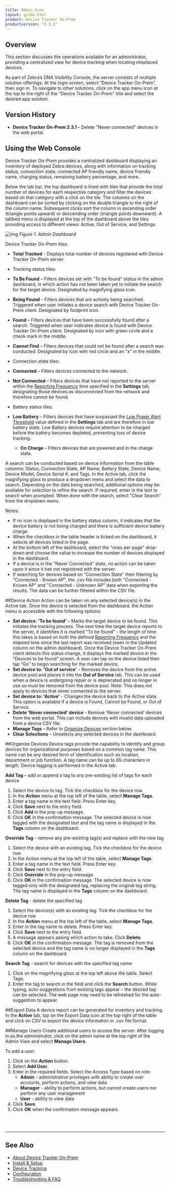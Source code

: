 ```yaml
---
title: Admin View
layout: guide.html
product: Device Tracker On-Prem
productversion: "2.3.1"
---
```


## Overview

This section discusses the operations available for an administrator, providing a centralized view for device tracking when locating misplaced devices.

As part of Zebra’s DNA Visibility Console, the server consists of multiple solution offerings. At the login screen, select “Device Tracker On-Prem”, then sign in. To navigate to other solutions, click on the app menu icon at the top to the right of the "Device Tracker On-Prem" title and select the desired app solution.

## Version History

- **Device Tracker On-Prem 2.3.1 -** Delete "Never connected" devices in the web portal.

## Using the Web Console

Device Tracker On-Prem provides a centralized dashboard displaying an inventory of deployed Zebra devices, along with information on tracking status, connection state, connected AP friendly name, device friendly name, charging status, remaining battery percentage, and more.

Below the tab bar, the top dashboard is lined with tiles that provide the total number of devices for each respective category and filter the devices based on that category with a click on the tile. The columns on the dashboard can be sorted by clicking on the double triangle to the right of the column name. Subsequent clicks sort the column in ascending order (triangle points upward) or descending order (triangle points downward). A tabbed menu is displayed at the top of the dashboard above the tiles providing access to different views: Active, Out of Service, and Settings.

![img](DTRK_dashboard.jpg)
_Figure 1. Admin Dashboard_

Device Tracker On-Prem tiles:

- **Total Tracked** - Displays total number of devices registered with Device Tracker On-Prem server.

- Tracking status tiles:
- **To Be Found** – Filters devices set with "To be found" status in the admin dashboard, in which action has not been taken yet to initiate the search for the target device. Designated by magnifying glass icon.
- **Being Found** – Filters devices that are actively being searched. Triggered when user initiates a device search with Device Tracker On-Prem client. Designated by footprint icon.
- **Found** – Filters devices that have been successfully found after a search. Triggered when user indicates device is found with Device Tracker On-Prem client. Designated by icon with green circle and a check mark in the middle.
- **Cannot Find** – Filters devices that could not be found after a search was conducted. Designated by icon with red circle and an "x" in the middle.

- Connection state tiles:
- **Connected** – Filters devices connected to the network.
- **Not Connected** – Filters devices that have not reported to the server within the [Reporting Frequency](../config) time specified in the **Settings** tab, designating those devices as disconnected from the network and therefore cannot be found.

- Battery status tiles:
- **Low Battery** – Filters devices that have surpassed the [Low Power Alert Threshold](../config) value defined in the **Settings** tab and are therefore in low battery state. Low Battery devices require attention to be charged before the battery becomes depleted, preventing loss of device tracking.
  - **On Charge** – Filters devices that are powered and in the charge state.

A search can be conducted based on device information from the table columns: Status, Connection State, AP Name, Battery State, Device Name, Device Model, Device Serial #, and Tags. In the Active tab, click the magnifying glass to produce a dropdown menu and select the data to search. Depending on the data being searched, additional options may be available for selection to refine the search. If required, enter in the text to search when prompted. When done with the search, select "Clear Search" from the dropdown menu.

Notes:

- If no icon is displayed in the battery status column, it indicates that the device battery is not being charged and there is sufficient device battery charge.
- When the checkbox in the table header is ticked on the dashboard, it selects all devices listed in the page.
- At the bottom left of the dashboard, select the "rows per page" drop-down and choose the value to increase the number of devices displayed in the dashboard.
- If a device is in the "Never Connected" state, no action can be taken upon it since it has not registered with the server.
- If searching for devices based on "Connection State" then filtering by "Connected - Known AP", the .csv file includes both "Connected - Known AP" and "Connected - Unknown AP" data when exporting the results. The data can be further filtered within the CSV file.

##Device Action
Action can be taken on any selected device(s) in the Active tab. Once the device is selected from the dashboard, the Action menu is accessible with the following options:

- **Set device: 'To be found'** – Marks the target device to be found. This initiates the tracking process. The next time the target device reports to the server, it identifies it is marked "To be found" - the length of time this takes is based on both the defined [Reporting Frequency](../config/#applicationconfiguration) and the elapsed time since the last report was received (seen in the Updated column on the admin dashboard).
  Once the Device Tracker On-Prem client detects this status change, it displays the marked device in the “Devices to be found” screen. A user can tap on the device listed then tap “Go” to begin searching for the marked device.
- **Set device to: 'Out of service'** – Removes the device from the active device pool and places it into the **Out of Service** tab. This can be used when a device is undergoing repair or is deprecated and no longer in use so must be removed from the device pool. Note: This does not apply to devices that never connected to the server.
- **Set device to: 'Active'** - Changes the device back to the Active state. This option is available if a device is Found, Cannot be Found, or Out of Service.
- **Delete 'Never connected' device** - Remove 'Never connected' devices from the web portal. This can include devices with invalid data uploaded from a device CSV file.
- **Manage Tags** – Refer to [Organize Devices](./#organizedevices) section below.
- **Clear Selections** – Unselects any selected devices in the dashboard.

##Organize Devices
Device tags provide the capability to identify and group devices for organizational purposes based on a common tag name. This name can be any desired form of identification such as location, department or job function. A tag name can be up to 65 characters in length. Device tagging is performed in the Active tab.

**Add Tag** – add or append a tag to any pre-existing list of tags for each device

1. Select the device to tag. Tick the checkbox for the device row.
2. In the **Action** menu at the top left of the table, select **Manage Tags**.
3. Enter a tag name in the text field. Press Enter key.
4. Click **Save** next to the entry field.
5. Click **Add** in the pop-up message.
6. Click **OK** in the confirmation message. The selected device is now tagged with the designated text and the tag name is displayed in the **Tags** column on the dashboard.

**Override Tag** - remove any pre-existing tag(s) and replace with the new tag

1. Select the device with an existing tag. Tick the checkbox for the device row.
2. In the Action menu at the top left of the table, select **Manage Tags**.
3. Enter a tag name in the text field. Press Enter key.
4. Click **Save** next to the entry field.
5. Click **Override** in the pop-up message.
6. Click **OK** in the confirmation message.
   The selected device is now tagged only with the designated tag, replacing the original tag string. The tag name is displayed in the **Tags** column on the dashboard.

**Delete Tag** - delete the specified tag

1. Select the device(s) with an existing tag. Tick the checkbox for the device row.
2. In the **Action** menu at the top left of the table, select **Manage Tags**.
3. Enter in the tag name to delete. Press Enter key.
4. Click **Save** next to the entry field.
5. A message appears asking which action to take. Click **Delete**.
6. Click **OK** in the confirmation message.
   The tag is removed from the selected device and the tag name is no longer displayed in the **Tags** column on the dashboard.

**Search Tag** - search for devices with the specified tag name

1. Click on the magnifying glass at the top left above the table. Select Tags.
2. Enter the tag to search in the field and click the **Search** button. While typing, auto-suggestions from existing tags appear – the desired tag can be selected. The web page may need to be refreshed for the auto-suggestion to appear.

##Export Data
A device report can be generated for inventory and tracking. In the **Active** tab, tap on the Export Data icon at the top right of the table and click on CSV to export the device information in .csv file format.

##Manage Users
Create additional users to access the server. After logging in as the administrator, click on the admin name at the top right of the Admin View and select **Manage Users**.

To add a user:

1. Click on the **Action** button.
2. Select **Add User**.
3. Enter in the required fields. Select the Access Type based on role:
   - **Admin** - administrative privileges with ability to create user accounts, perform actions, and view data
   - **Manager** - ability to perform actions, but cannot create users nor perform any user management
   - **User** - ability to view data
4. Click **Save**.
5. Click **OK** when the confirmation message appears.

<br>
<br>

---

## See Also

- [About Device Tracker On-Prem](../about)
- [Install & Setup](../setup)
- [Device Tracking](../mgmt)
- [Configuration](../config)
- [Troubleshooting & FAQ](../troubleshooting)
